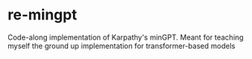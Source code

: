 # re-mingpt
Code-along implementation of Karpathy's minGPT. Meant for teaching myself the ground up implementation for transformer-based models
